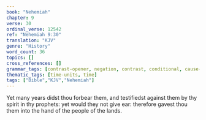 ```yaml
---
book: "Nehemiah"
chapter: 9
verse: 30
ordinal_verse: 12542
ref: "Nehemiah 9:30"
translation: "KJV"
genre: "History"
word_count: 36
topics: []
cross_references: []
grammar_tags: [contrast-opener, negation, contrast, conditional, cause-effect]
thematic_tags: [time-units, time]
tags: ["Bible","KJV","Nehemiah"]
---
```

Yet many years didst thou forbear them, and testifiedst against them by thy spirit in thy prophets: yet would they not give ear: therefore gavest thou them into the hand of the people of the lands.

